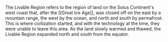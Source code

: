 The Livable Region refers to the region of land on the Solus Continent's west coast that, after the [[Great Ice Age]], was closed off on the east by a mountain range, the west by the ocean, and north and south by permafrost. This is where civilization started, and with the technology at the time, they were unable to leave this area. As the land slowly warmed and thawed, the Livable Region expanded north and south from the equator.
